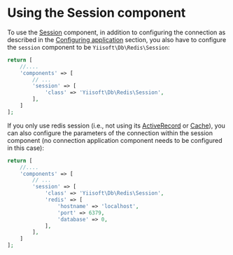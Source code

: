 # Using the Session component

To use the [Session](https://github.com/yiisoft/session) component, in addition to configuring the connection as described in the [Configuring application](../../../README.md#Configuring-application) section,
you also have to configure the `session` component to be `Yiisoft\Db\Redis\Session`:

```php
return [
    //....
    'components' => [
        // ...
        'session' => [
            'class' => 'Yiisoft\Db\Redis\Session',
        ],
    ]
];
```

If you only use redis session (i.e., not using its [ActiveRecord](https://github.com/yiisoft/active-record) or [Cache](https://github.com/yiisoft/cache-redis)), you can also configure the parameters of the connection within the
session component (no connection application component needs to be configured in this case):

```php
return [
    //....
    'components' => [
        // ...
        'session' => [
            'class' => 'Yiisoft\Db\Redis\Session',
            'redis' => [
                'hostname' => 'localhost',
                'port' => 6379,
                'database' => 0,
            ],
        ],
    ]
];
```
